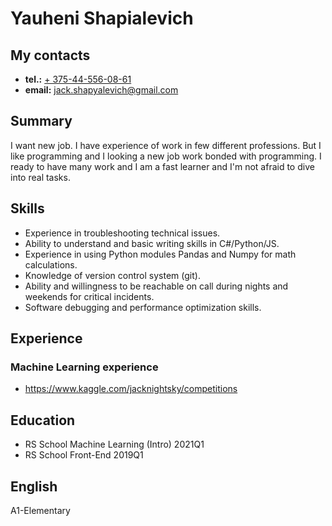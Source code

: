 # Yauheni Shapialevich
## My contacts
- __tel.:__ [+ 375-44-556-08-61](tel:+375-44-556-08-61 "+ 375-44-556-08-61")
- __email:__ [jack.shapyalevich@gmail.com](mailto:jack.shapyalevich@gmail.com "jack.shapyalevich@gmail.com")


## Summary
I want new job. I have experience of work in few different professions. But I like programming and I looking a new job work bonded with programming. I ready to have many work and I am a fast learner and I'm not afraid to dive into real tasks.

## Skills
- Experience in troubleshooting technical issues.
- Ability to understand and basic writing skills in C#/Python/JS.
- Experience in using Python modules Pandas and Numpy for math calculations.
- Knowledge of version control system (git).
- Ability and willingness to be reachable on call during nights and weekends for critical incidents.
- Software debugging and performance optimization skills.

## Experience
### Machine Learning experience 
- https://www.kaggle.com/jacknightsky/competitions

## Education
- RS School Machine Learning (Intro) 2021Q1
- RS School Front-End 2019Q1

## English
A1-Elementary